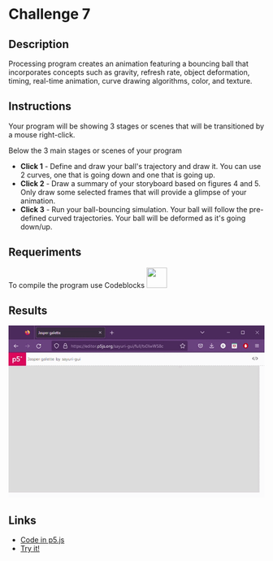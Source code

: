 # Challenge 7

## Description
Processing program creates an animation featuring a bouncing ball that incorporates concepts such as gravity, refresh rate, object deformation, timing, real-time animation, curve drawing algorithms, color, and texture.

## Instructions
Your program will be showing 3 stages or scenes that will be transitioned by a mouse right-click.

Below the 3 main stages or scenes of your program
- **Click 1** - Define and draw your ball's trajectory and draw it. You can use 2 curves, one that is going down and one that is going up.
- **Click 2** - Draw a summary of your storyboard based on figures 4 and 5. Only draw some selected frames that will provide a glimpse of your animation.
- **Click 3** - Run your ball-bouncing simulation. Your ball will follow the pre-defined curved trajectories. Your ball will be deformed as it's going down/up.


## Requeriments
<div>
    <p align="left">
        To compile the program use Codeblocks
    <img width="40px" height="40px" src="https://www.nesabamedia.com/wp-content/uploads/2019/07/Code-Blocks-Logo-1.png"/>
</div>

## Results

<img src="https://raw.githubusercontent.com/sayuri-gui/ChallengeAlgorithms/main/Challenge7/Challenge7.gif" alt="Gif">

## Links
- [Code in p5.js](https://editor.p5js.org/sayuri-gui/full/tx0IwWS8c)
- [Try it!](https://editor.p5js.org/sayuri-gui/sketches/tx0IwWS8c)
